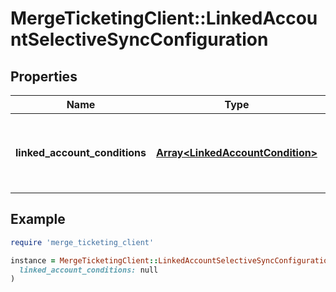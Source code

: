 # MergeTicketingClient::LinkedAccountSelectiveSyncConfiguration

## Properties

| Name | Type | Description | Notes |
| ---- | ---- | ----------- | ----- |
| **linked_account_conditions** | [**Array&lt;LinkedAccountCondition&gt;**](LinkedAccountCondition.md) | The conditions belonging to a selective sync. | [optional][readonly] |

## Example

```ruby
require 'merge_ticketing_client'

instance = MergeTicketingClient::LinkedAccountSelectiveSyncConfiguration.new(
  linked_account_conditions: null
)
```

